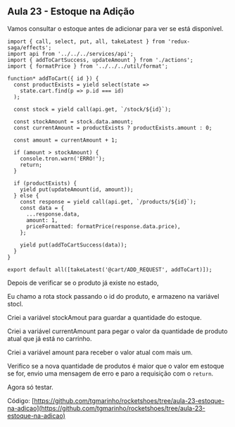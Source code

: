 ## Aula 23 - Estoque na Adição

Vamos consultar o estoque antes de adicionar para ver se está disponível.

```
import { call, select, put, all, takeLatest } from 'redux-saga/effects';
import api from '../../../services/api';
import { addToCartSuccess, updateAmount } from './actions';
import { formatPrice } from '../../../util/format';

function* addToCart({ id }) {
  const productExists = yield select(state =>
    state.cart.find(p => p.id === id)
  );

  const stock = yield call(api.get, `/stock/${id}`);

  const stockAmount = stock.data.amount;
  const currentAmount = productExists ? productExists.amount : 0;

  const amount = currentAmount + 1;

  if (amount > stockAmount) {
    console.tron.warn('ERRO!');
    return;
  }

  if (productExists) {
    yield put(updateAmount(id, amount));
  } else {
    const response = yield call(api.get, `/products/${id}`);
    const data = {
      ...response.data,
      amount: 1,
      priceFormatted: formatPrice(response.data.price),
    };

    yield put(addToCartSuccess(data));
  }
}

export default all([takeLatest('@cart/ADD_REQUEST', addToCart)]);
```

Depois de verificar se o produto já existe no estado, 

Eu chamo a rota stock passando o id do produto, e armazeno na variável stocl.

Criei a variável stockAmout para guardar a quantidade do estoque.

Criei a variável currentAmount para pegar o valor da quantidade de produto atual que já está no carrinho.

Criei a variável amount para receber o valor atual com mais um.

Verifico se a nova quantidade de produtos é maior que o valor em estoque se for, envio uma mensagem de erro e paro a requisição com o `return`.

Agora só testar.

Código: [https://github.com/tgmarinho/rocketshoes/tree/aula-23-estoque-na-adicao](https://github.com/tgmarinho/rocketshoes/tree/aula-23-estoque-na-adicao)